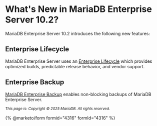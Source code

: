 # What's New in MariaDB Enterprise Server 10.2?

MariaDB Enterprise Server 10.2 introduces the following new features:

## Enterprise Lifecycle

MariaDB Enterprise Server uses an [Enterprise Lifecycle](../enterprise-server-lifecycle.md) which provides optimized builds, predictable release behavior, and vendor support.

## Enterprise Backup

[MariaDB Enterprise Backup](broken-reference) enables non-blocking backups of MariaDB Enterprise Server.

<sub>_This page is: Copyright © 2025 MariaDB. All rights reserved._</sub>

{% @marketo/form formid="4316" formId="4316" %}

